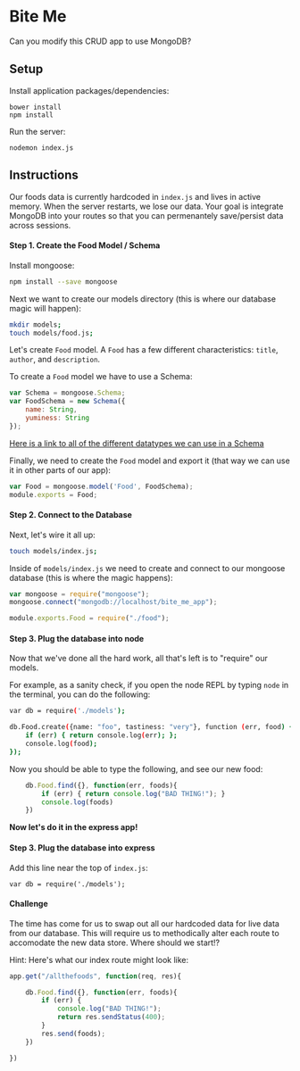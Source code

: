 # Bite Me
Can you modify this CRUD app to use MongoDB?

## Setup

Install application packages/dependencies:
```
bower install
npm install
```

Run the server:
```
nodemon index.js
```


## Instructions

Our foods data is currently hardcoded in `index.js` and lives in active memory. When the server restarts, we lose our data. Your goal is integrate MongoDB into your routes so that you can permenantely save/persist data across sessions.

#### Step 1. Create the Food Model / Schema

Install mongoose:

``` bash
npm install --save mongoose
```

Next we want to create our models directory (this is where our database magic will happen):
``` bash
mkdir models;
touch models/food.js;
```


Let's create `Food` model. A `Food` has a few different characteristics: `title`, `author`, and `description`.

To create a `Food` model we have to use a Schema:

```javascript
var Schema = mongoose.Schema;
var FoodSchema = new Schema({
    name: String,
    yuminess: String
});
```

[Here is a link to all of the different datatypes we can use in a Schema](http://mongoosejs.com/docs/schematypes.html)

Finally, we need to create the `Food` model and export it (that way we can use it in other parts of our app):

```javascript
var Food = mongoose.model('Food', FoodSchema);
module.exports = Food;
```

#### Step 2. Connect to the Database
Next, let's wire it all up:

``` bash
touch models/index.js;
```

Inside of `models/index.js` we need to create and connect to our mongoose database (this is where the magic happens):

``` javascript
var mongoose = require("mongoose");
mongoose.connect("mongodb://localhost/bite_me_app");

module.exports.Food = require("./food");
```

#### Step 3. Plug the database into node

Now that we've done all the hard work, all that's left is to "require" our models.

For example, as a sanity check, if you open the node REPL by typing `node` in the terminal, you can do the following:

``` bash
var db = require('./models');

db.Food.create({name: "foo", tastiness: "very"}, function (err, food) {
    if (err) { return console.log(err); };
    console.log(food);
});
```

Now you should be able to type the following, and see our new food:

``` javascript
    db.Food.find({}, function(err, foods){
        if (err) { return console.log("BAD THING!"); }
        console.log(foods)
    })
```

**Now let's do it in the express app!**

#### Step 3. Plug the database into express


Add this line near the top of `index.js`:

```
var db = require('./models');
```

#### Challenge

The time has come for us to swap out all our hardcoded data for live data from our database. This will require us to methodically alter each route to accomodate the new data store. Where should we start!?

Hint: Here's what our index route might look like:

``` javascript
app.get("/allthefoods", function(req, res){

    db.Food.find({}, function(err, foods){
        if (err) {
            console.log("BAD THING!");
            return res.sendStatus(400);
        }
        res.send(foods);
    })

})
```
